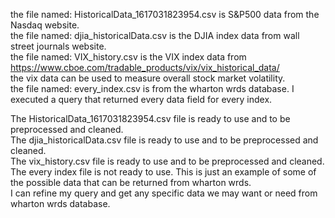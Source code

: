 the file named: HistoricalData_1617031823954.csv is S&P500 data from the Nasdaq website. <br/>
the file named: djia_historicalData.csv is the DJIA index data from wall street journals website. <br/>
the file named: VIX_history.csv is the VIX index data from https://www.cboe.com/tradable_products/vix/vix_historical_data/ <br/>
the vix data can be used to measure overall stock market volatility. <br/>
the file named: every_index.csv is from the wharton wrds database. I executed a query that returned every data field for every index.  <br/>

The HistoricalData_1617031823954.csv file is ready to use and to be preprocessed and cleaned. <br/>
The djia_historicalData.csv file is ready to use and to be preprocessed and cleaned. <br/>
The vix_history.csv file is ready to use and to be preprocessed and cleaned. <br/>
The every index file is not ready to use. This is just an example of some of the possible data that can be returned from wharton wrds. <br/>
I can refine my query and get any specific data we may want or need from wharton wrds database. <br/>
